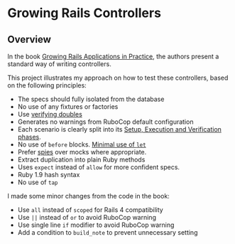 # Growing Rails Controllers

## Overview

In the book [Growing Rails Applications in
Practice](https://leanpub.com/growing-rails), the authors present a standard way
of writing controllers.

This project illustrates my approach on how to test these controllers, based on
the following principles:

* The specs should fully isolated from the database
* No use of any fixtures or factories
* Use [verifying doubles](https://relishapp.com/rspec/rspec-mocks/docs/verifying-doubles)
* Generates no warnings from RuboCop default configuration
* Each scenario is clearly split into its [Setup, Execution and Verification
  phases](https://robots.thoughtbot.com/four-phase-test).
* No use of `before` blocks. [Minimal use of
  `let`](https://robots.thoughtbot.com/lets-not)
* Prefer [spies](https://robots.thoughtbot.com/a-closer-look-at-test-spies) over
  mocks where appropriate.
* Extract duplication into plain Ruby methods
* Uses `expect` instead of `allow` for more confident specs.
* Ruby 1.9 hash syntax
* No use of `tap`

I made some minor changes from the code in the book:

* Use `all` instead of `scoped` for Rails 4 compatibility
* Use `||` instead of `or` to avoid RuboCop warning
* Use single line `if` modifier to avoid RuboCop warning
* Add a condition to `build_note` to prevent unnecessary setting

